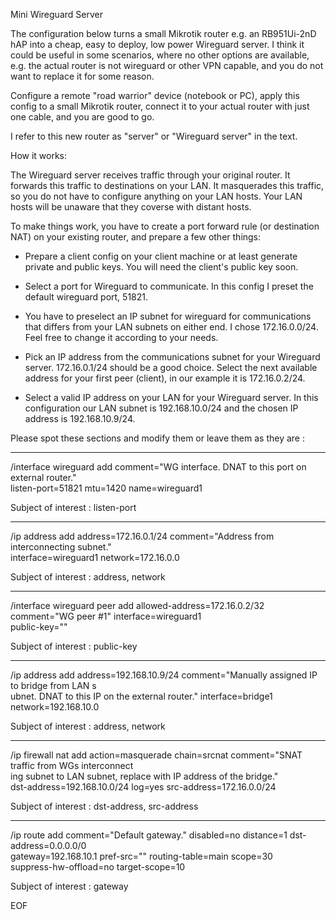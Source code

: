 
Mini Wireguard Server

The configuration below turns a small Mikrotik router e.g. an RB951Ui-2nD hAP
into a cheap, easy to deploy, low power Wireguard server. I think it could be
useful in some scenarios, where no other options are available, e.g. the actual
router is not wireguard or other VPN capable, and you do not want to replace it
for some reason.

Configure a remote "road warrior" device (notebook or PC), apply this config to
a small Mikrotik router, connect it to your actual router with just one cable, 
and you are good to go.

I refer to this new router as "server" or "Wireguard server" in the text.


How it works:

The Wireguard server receives traffic through your original router.
It forwards this traffic to destinations on your LAN. It masquerades this
traffic, so you do not have to configure anything on your LAN hosts.
Your LAN hosts will be unaware that they coverse with distant hosts.

To make things work, you have to create a port forward rule (or destination NAT)
on your existing router, and prepare a few other things:

- Prepare a client config on your client machine or at least generate
private and public keys. You will need the client's public key soon.

- Select a port for Wireguard to communicate. In this config I preset
the default wireguard port, 51821.

- You have to preselect an IP subnet for wireguard for communications that
differs from your LAN subnets on either end. I chose 172.16.0.0/24.
Feel free to change it according to your needs.

- Pick an IP address from the communications subnet for your Wireguard server.
172.16.0.1/24 should be a good choice. Select the next available address
for your first peer (client), in our example it is 172.16.0.2/24.

- Select a valid IP address on your LAN for your Wireguard server. In this
configuration our LAN subnet is 192.168.10.0/24 and the chosen IP address
is 192.168.10.9/24.

Please spot these sections and modify them or leave them as they are :

----

/interface wireguard
add comment="WG interface. DNAT to this port on external router." \
    listen-port=51821 mtu=1420 name=wireguard1

Subject of interest : listen-port

---- 

/ip address
add address=172.16.0.1/24 comment="Address from interconnecting subnet." \
    interface=wireguard1 network=172.16.0.0

Subject of interest : address, network

----

/interface wireguard peer
add allowed-address=172.16.0.2/32 comment="WG peer #1" interface=wireguard1 \
   public-key=""

Subject of interest : public-key

----

/ip address
add address=192.168.10.9/24 comment="Manually assigned IP to bridge from LAN s\
    ubnet. DNAT to this IP on the external router." interface=bridge1 \
    network=192.168.10.0

Subject of interest : address, network

----

/ip firewall nat
add action=masquerade chain=srcnat comment="SNAT traffic from WGs interconnect\
    ing subnet to LAN subnet, replace with IP address of the bridge." \
    dst-address=192.168.10.0/24 log=yes src-address=172.16.0.0/24

Subject of interest : dst-address, src-address

----

/ip route
add comment="Default gateway." disabled=no distance=1 dst-address=0.0.0.0/0 \
    gateway=192.168.10.1 pref-src="" routing-table=main scope=30 \
    suppress-hw-offload=no target-scope=10

Subject of interest : gateway

EOF
